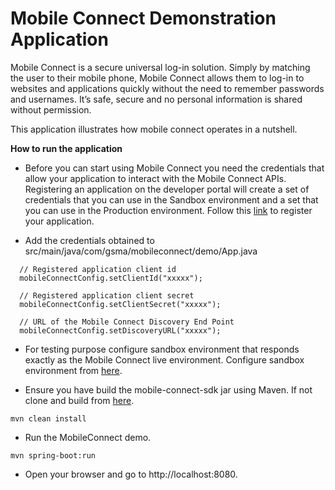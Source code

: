 # Mobile Connect Demonstration Application

Mobile Connect is a secure universal log-in solution. Simply by matching the user to their mobile phone, Mobile Connect allows them to log-in to websites and applications quickly without the need to remember passwords and usernames. It’s safe, secure and no personal information is shared without permission.

This application illustrates how mobile connect operates in a nutshell.

**How to run the application**

- Before you can start using Mobile Connect you need the credentials that allow your application to interact with the Mobile Connect APIs. Registering an application on the developer portal will create a set of credentials that you can use in the Sandbox environment and a set that you can use in the Production environment. Follow this [link](https://developer.mobileconnect.io/make-your-first-call) to register your application.

- Add the credentials obtained to src/main/java/com/gsma/mobileconnect/demo/App.java
```
  // Registered application client id
  mobileConnectConfig.setClientId("xxxxx");

  // Registered application client secret
  mobileConnectConfig.setClientSecret("xxxxx");
 
  // URL of the Mobile Connect Discovery End Point
  mobileConnectConfig.setDiscoveryURL("xxxxx");
```
- For testing purpose configure sandbox environment that responds exactly as the Mobile Connect live environment. Configure sandbox environment from [here](https://developer.mobileconnect.io/using-the-sandbox).

- Ensure you have build the mobile-connect-sdk jar using Maven. If not clone and build from [here](https://github.com/Mobile-Connect/java-sdk-v1/tree/master/mobile-connect-sdk).
```
mvn clean install
```
- Run the MobileConnect demo.
```
mvn spring-boot:run
```
- Open your browser and go to http://localhost:8080.
